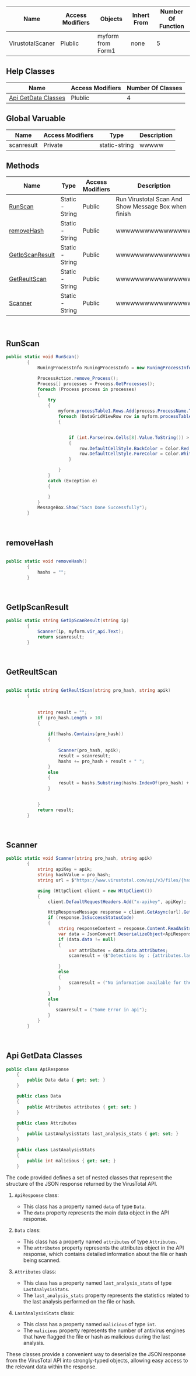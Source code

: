 



| Name | Access Modifiers | Objects | Inhert From | Number Of Function |
| ---- | ---------------- | ------- | ----------- | ------------------ |
| VirustotalScaner |      Plublic     | myform from Form1 |    none     |        5           |


## Help Classes

| Name | Access Modifiers | Number Of Classes |
| ---------------- | ----------- | ------------------ |
| [Api GetData Classes](https://github.com/Ahmed-AL-Maghraby/LIR-Project-Logic-And-Code-Map/blob/main/VirustotalScaner%20Class/README.md#api-getdata-classes) |      Plublic    |        4           |

## Global Varuable

| Name | Access Modifiers | Type | Description |
| -- | -- | -- | -- |
| scanresult | Private |static-string | wwwww |

## Methods


| Name | Type | Access Modifiers | Description |
| ---- | ---- | ---------------- | ----------- |
| [RunScan](https://github.com/Ahmed-AL-Maghraby/LIR-Project-Logic-And-Code-Map/blob/main/VirustotalScaner%20Class/README.md#runscan) | Static - String | Public | Run Virustotal Scan And Show Message Box when finish  |
| [removeHash](https://github.com/Ahmed-AL-Maghraby/LIR-Project-Logic-And-Code-Map/blob/main/VirustotalScaner%20Class/README.md#removehash) | Static - String | Public | wwwwwwwwwwwwwwww |
| [GetIpScanResult](https://github.com/Ahmed-AL-Maghraby/LIR-Project-Logic-And-Code-Map/blob/main/VirustotalScaner%20Class/README.md#getipscanresult) | Static - String | Public | wwwwwwwwwwwwwwww |
| [GetReultScan](https://github.com/Ahmed-AL-Maghraby/LIR-Project-Logic-And-Code-Map/blob/main/VirustotalScaner%20Class/README.md#getreultscan) | Static - String | Public | wwwwwwwwwwwwwwww |
| [Scanner](https://github.com/Ahmed-AL-Maghraby/LIR-Project-Logic-And-Code-Map/blob/main/VirustotalScaner%20Class/README.md#scanner) | Static - String | Public | wwwwwwwwwwwwwwww |



<br>

## RunScan

```c#
public static void RunScan()
        {
            RuningProcessInfo RuningProcessInfo = new RuningProcessInfo();

            ProcessAction.remove_Process();
            Process[] processes = Process.GetProcesses();
            foreach (Process process in processes)
            {
                try
                {
                    myform.processTable1.Rows.Add(process.ProcessName.ToLower(), process.Id, RuningProcessInfo.Parent_process(process.Id), RuningProcessInfo.Process_StartTime(process.Id), RuningProcessInfo.Number_Instances(process.ProcessName), RuningProcessInfo.Process_image_path(process.ProcessName), RuningProcessInfo.P_user_acount(process.ProcessName), RuningProcessInfo.Process_Hash_MD5(RuningProcessInfo.Process_image_path(process.ProcessName)), GetReultScan(RuningProcessInfo.Process_Hash_MD5(RuningProcessInfo.Process_image_path(process.ProcessName)), myform.getapikey()).ToString());
                    foreach (DataGridViewRow row in myform.processTable1.Rows)
                    {


                        if (int.Parse(row.Cells[8].Value.ToString()) > 0)
                        {
                            row.DefaultCellStyle.BackColor = Color.Red;
                            row.DefaultCellStyle.ForeColor = Color.White;
                        }

                    }
                }
                catch (Exception e)
                {

                }
            }
            MessageBox.Show("Sacn Done Successfully");
        }


```



<br>

## removeHash

```c#

public static void removeHash()
        {
            hashs = "";
        }

```





<br>

## GetIpScanResult

```c#
public static string GetIpScanResult(string ip)
        {
            Scanner(ip, myform.vir_api.Text);
            return scanresult;
        }
```








<br>

## GetReultScan

```c#

public static string GetReultScan(string pro_hash, string apik)
        {
           
            
            string result = "";
            if (pro_hash.Length > 10)
            {
                
                if(!hashs.Contains(pro_hash))
                {
                        
                    Scanner(pro_hash, apik);
                    result = scanresult;
                    hashs += pro_hash + result + " ";
                }
                else
                {
                    result = hashs.Substring(hashs.IndexOf(pro_hash) + 32 ,18);
                }
                

            }
            return result;
        }


```








<br>

## Scanner

```c#
public static void Scanner(string pro_hash, string apik)
        {
            string apiKey = apik;
            string hashValue = pro_hash;
            string url = $"https://www.virustotal.com/api/v3/files/{hashValue}";

            using (HttpClient client = new HttpClient())
            {
                client.DefaultRequestHeaders.Add("x-apikey", apiKey);

                HttpResponseMessage response = client.GetAsync(url).GetAwaiter().GetResult();
                if (response.IsSuccessStatusCode)
                {
                    string responseContent = response.Content.ReadAsStringAsync().GetAwaiter().GetResult();
                    var data = JsonConvert.DeserializeObject<ApiResponse>(responseContent);
                    if (data.data != null)
                    {
                        var attributes = data.data.attributes;
                        scanresult = ($"Detections by : {attributes.last_analysis_stats.malicious}");

                    }
                    else
                    {
                        scanresult = ("No information available for the hash.");
                    }
                }
                else
                {
                   scanresult = ("Some Error in api");
                }
            }
        }
```






<br>

## Api GetData Classes

```c#
public class ApiResponse
    {
        public Data data { get; set; }
    }

    public class Data
    {
        public Attributes attributes { get; set; }
    }

    public class Attributes
    {
        public LastAnalysisStats last_analysis_stats { get; set; }
    }

    public class LastAnalysisStats
    {
        public int malicious { get; set; }
    }
```
The code provided defines a set of nested classes that represent the structure of the JSON response returned by the VirusTotal API.

1. `ApiResponse` class:
   - This class has a property named `data` of type `Data`.
   - The `data` property represents the main data object in the API response.

2. `Data` class:
   - This class has a property named `attributes` of type `Attributes`.
   - The `attributes` property represents the attributes object in the API response, which contains detailed information about the file or hash being scanned.

3. `Attributes` class:
   - This class has a property named `last_analysis_stats` of type `LastAnalysisStats`.
   - The `last_analysis_stats` property represents the statistics related to the last analysis performed on the file or hash.

4. `LastAnalysisStats` class:
   - This class has a property named `malicious` of type `int`.
   - The `malicious` property represents the number of antivirus engines that have flagged the file or hash as malicious during the last analysis.

These classes provide a convenient way to deserialize the JSON response from the VirusTotal API into strongly-typed objects, allowing easy access to the relevant data within the response.

